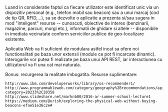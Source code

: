 Luand in consideratie faptul ca fiecare utilizator este identificat unic via un dispozitiv personal (e.g., telefon mobil sau beacon)
sau a unui marcaj (cod de tip QR, RFID,...), sa se dezvolte o aplicatie a prezenta si/sau sugera in mod "inteligent" resurse 
-- cunoscuti, obiective de interes (benzinarii, magazine, parcuri, morgi etc.), informatii de ghidare si altele -- 
disponibile in imediata vecinatate conform serviciilor publice de geo-localizare existente. 

Aplicatia Web va fi suficient de modulara astfel incat sa ofere noi functionalitati pe baza unor extensii (module ce pot fi 
incarcate dinamic). Interogarile vor putea fi realizate pe baza unui API REST, iar interactiunea cu utilizatorul va fi una cat 
mai naturala. 

Bonus: recurgerea la realitate imbogatita.
Resurse suplimentare:

    http://www.ibm.com/developerworks/library/os-recommender1/
    http://www.programmableweb.com/category/geography%2Brecommendations/apis?category=20233%2C20358
    http://www.slideshare.net/marknb00/2016-ar-summer-school-lecture1
    https://medium.com/@urish/exploring-the-physical-web-without-buying-beacons-efae51e36c2e#
